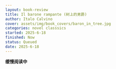 ```yaml
---
layout: book-review
title: Il barone rampante (树上的男爵)
author: Italo Calvino
cover: assets/img/book_covers/baron_in_tree.jpg
categories: novel classsics
started: 2025-6-18
finished: Now
status: Queued
date: 2025-6-18
---
```


**缓慢阅读中**